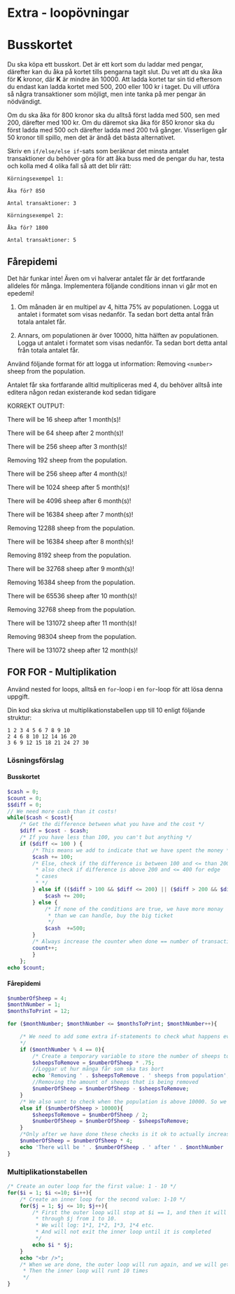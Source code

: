 # Extra - loopövningar

# Busskortet

Du ska köpa ett busskort. Det är ett kort som du laddar med pengar, därefter kan du åka på kortet tills pengarna tagit slut. Du vet att du ska åka för **K** kronor, där **K** är mindre än 10000. Att ladda kortet tar sin tid eftersom du endast kan ladda kortet med 500, 200 eller 100 kr i taget. Du vill utföra så några transaktioner som möjligt, men inte tanka på mer pengar än nödvändigt.

Om du ska åka för 800 kronor ska du alltså först ladda med 500, sen med 200, därefter med 100 kr. Om du däremot ska åka för 850 kronor ska du först ladda med 500 och därefter ladda med 200 två gånger. Visserligen går 50 kronor till spillo, men det är ändå det bästa alternativet.

Skriv en `if/else/else if`-sats som beräknar det minsta antalet transaktioner du behöver göra för att åka buss med de pengar du har, testa och kolla med 4 olika fall så att det blir rätt:

```
Körningsexempel 1:

Åka för? 850

Antal transaktioner: 3

Körningsexempel 2:

Åka för? 1800

Antal transaktioner: 5
```



## Fårepidemi

Det här funkar inte! Även om vi halverar antalet får är
det fortfarande alldeles för många. Implementera följande 
conditions innan vi går mot en epedemi!

1. Om månaden är en multipel av 4, hitta 75% av populationen.
Logga ut antalet i formatet som visas nedanför. Ta sedan bort
detta antal från totala antalet får.

2. Annars, om populationen är över 10000, hitta hälften av populationen.
Logga ut antalet i formatet som visas nedanför. Ta sedan bort 
detta antal från totala antalet får.

Använd följande format för att logga ut information:
Removing `<number>` sheep from the population.

Antalet får ska fortfarande alltid multipliceras med 4,
du behöver alltså inte editera någon redan existerande kod sedan tidigare


KORREKT OUTPUT:

There will be 16 sheep after 1 month(s)!

There will be 64 sheep after 2 month(s)!

There will be 256 sheep after 3 month(s)!

Removing 192 sheep from the population.

There will be 256 sheep after 4 month(s)!

There will be 1024 sheep after 5 month(s)!

There will be 4096 sheep after 6 month(s)!

There will be 16384 sheep after 7 month(s)!

Removing 12288 sheep from the population.

There will be 16384 sheep after 8 month(s)!

Removing 8192 sheep from the population.

There will be 32768 sheep after 9 month(s)!

Removing 16384 sheep from the population.

There will be 65536 sheep after 10 month(s)!

Removing 32768 sheep from the population.

There will be 131072 sheep after 11 month(s)!

Removing 98304 sheep from the population.

There will be 131072 sheep after 12 month(s)!


## FOR FOR - Multiplikation

Använd nested for loops, alltså en `for`-loop i en `for`-loop för att lösa denna uppgift.

Din kod ska skriva ut multiplikationstabellen upp till 10 enligt följande struktur:

```
1 2 3 4 5 6 7 8 9 10
2 4 6 8 10 12 14 16 20
3 6 9 12 15 18 21 24 27 30
```

### Lösningsförslag

#### Busskortet

```php
$cash = 0;
$count = 0;
$$diff = 0;
// We need more cash than it costs!
while($cash < $cost){
    /* Get the difference between what you have and the cost */
    $diff = $cost - $cash;
    /* If you have less than 100, you can't but anything */
    if ($diff <= 100 ) {
        /* This means we add to indicate that we have spent the money */
        $cash += 100;
        /* Else, check if the difference is between 100 and <= than 200
         * also check if difference is above 200 and <= 400 for edge
         * cases
         * */
        } else if (($diff > 100 && $diff <= 200) || ($diff > 200 && $diff <= 400)) {
            $cash += 200;
        } else {
            /* If none of the conditions are true, we have more monay 
             * than we can handle, buy the big ticket
             */
            $cash  +=500;
        }
        /* Always increase the counter when done == number of transactions */
        count++;
        }
    };
echo $count;
```


#### Fårepidemi

```php
$numberOfSheep = 4;
$monthNumber = 1;
$monthsToPrint = 12;

for ($monthNumber; $monthNumber <= $monthsToPrint; $monthNumber++){

    /* We need to add some extra if-statements to check what happens every fourth month. We can do this by using modulo. If it returns 0, it's dividable.
    */
    if ($monthNumber % 4 == 0){
        /* Create a temporary variable to store the number of sheeps to remove. 0.75 is a reference to 75% of the amount. */
        $sheepsToRemove = $numberOfSheep * .75;
        //Loggar ut hur många får som ska tas bort
        echo 'Removing ' . $sheepsToRemove . ' sheeps from population';
        //Removing the amount of sheeps that is being removed
        $numberOfSheep = $numberOfSheep - $sheepsToRemove;
    }
    /* We also want to check when the population is above 10000. So we need an else if */
    else if ($numberOfSheep > 10000){
        $sheepsToRemove = $numberOfSheep / 2;
        $numberOfSheep = $numberOfSheep - $sheepsToRemove;
    }
    /*Only after we have done these checks is it ok to actually increase the population, otherwise we will get some bad values */
    $numberOfSheep = $numberOfSheep * 4;
    echo 'There will be ' . $numberOfSheep . ' after ' . $monthNumber . ' month(s)!';
}
```

### Multiplikationstabellen

```php
/* Create an outer loop for the first value: 1 - 10 */
for($i = 1; $i <=10; $i++){
    /* Create an inner loop for the second value: 1-10 */
    for($j = 1; $j <= 10; $j++){
        /* First the outer loop will stop at $i == 1, and then it will loop
         * through $j from 1 to 10.
         * We will log: 1*1, 1*2, 1*3, 1*4 etc.
         * And will not exit the inner loop until it is completed 
         */
        echo $i * $j;
    }
    echo "<br />";
    /* When we are done, the outer loop will run again, and we will get $i = 2
     * Then the inner loop will runt 10 times 
     */
}
```
